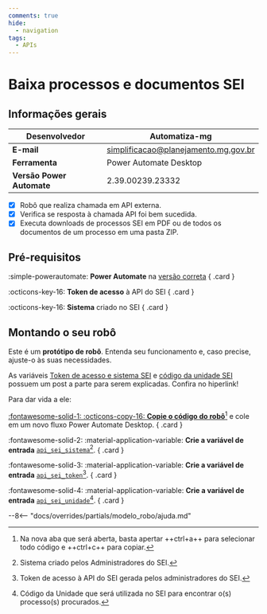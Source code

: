 ```yaml
---
comments: true
hide:
  - navigation
tags:
  - APIs
---
```


# Baixa processos e documentos SEI

## Informações gerais

| **Desenvolvedor**| Automatiza-mg  |
| ----------- | ------------------------------------ |
| **E-mail**       | simplificacao@planejamento.mg.gov.br|
| **Ferramenta**    | Power Automate Desktop |
| **Versão Power Automate**    | 2.39.00239.23332 |

- [x] Robô que realiza chamada em API externa.
- [x] Verifica se resposta à chamada API foi bem sucedida.
- [x] Executa downloads de processos SEI em PDF ou de todos os documentos de um processo em uma pasta ZIP.

## Pré-requisitos

<div class="grid" markdown>

:simple-powerautomate: __Power Automate__ na [versão correta](#informacoes-gerais)
{ .card }

:octicons-key-16: __Token de acesso__ à API do SEI
{ .card }

:octicons-key-16: __Sistema__ criado no SEI
{ .card }

</div>

## Montando o seu robô

Este é um **protótipo de robô**.
Entenda seu funcionamento e, caso precise, ajuste-o às suas necessidades.

As variáveis [Token de acesso e sistema SEI](https://automatiza-mg.github.io/automatizacoes/blog/criando-sistema-e-token-no-sei-para-utilizar-o-rob%C3%B4-de-api-do-sei/) e [código da unidade SEI](https://automatiza-mg.github.io/automatizacoes/blog/buscando-c%C3%B3digo-da-unidade-no-sei/) possuem um post a parte para serem explicadas. Confira no hiperlink!

Para dar vida a ele:

<div class="grid" markdown>

[:fontawesome-solid-1: :octicons-copy-16: __Copie o código do robô__](https://raw.githubusercontent.com/automatiza-mg/biblioteca-de-robos/refs/heads/main/robos/api_sei.txt)[^1] e cole em um novo fluxo Power Automate Desktop.
{ .card }

:fontawesome-solid-2: :material-application-variable: __Crie a variável de entrada__ [`api_sei_sistema`](https://automatiza-mg.github.io/automatizacoes/blog/criando-sistema-e-token-no-sei-para-utilizar-o-rob%C3%B4-de-api-do-sei/)[^2].
{ .card }

:fontawesome-solid-3: :material-application-variable: __Crie a variável de entrada__ [`api_sei_token`](https://automatiza-mg.github.io/automatizacoes/blog/criando-sistema-e-token-no-sei-para-utilizar-o-rob%C3%B4-de-api-do-sei/)[^3].
{ .card }

:fontawesome-solid-4: :material-application-variable: __Crie a variável de entrada__ [`api_sei_unidade`](https://automatiza-mg.github.io/automatizacoes/blog/buscando-c%C3%B3digo-da-unidade-no-sei/)[^4].
{ .card }

</div>

--8<-- "docs/overrides/partials/modelo_robo/ajuda.md"


[^1]: Na nova aba que será aberta, basta apertar ++ctrl+a++ para selecionar todo código e ++ctrl+c++ para copiar.
[^2]: Sistema criado pelos Administradores do SEI.
[^3]: Token de acesso à API do SEI gerada pelos administradores do SEI.
[^4]: Código da Unidade que será utilizada no SEI para encontrar o(s) processo(s) procurados.
